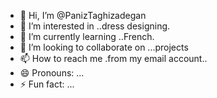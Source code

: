 - 👋 Hi, I’m @PanizTaghizadegan
- 👀 I’m interested in ..dress designing.
- 🌱 I’m currently learning ..French.
- 💞️ I’m looking to collaborate on ...projects
- 📫 How to reach me .from my email account..
- 😄 Pronouns: ...
- ⚡ Fun fact: ...

<!---
PanizTaghizadegan/PanizTaghizadegan is a ✨ special ✨ repository because its `README.md` (this file) appears on your GitHub profile.
You can click the Preview link to take a look at your changes.
--->
